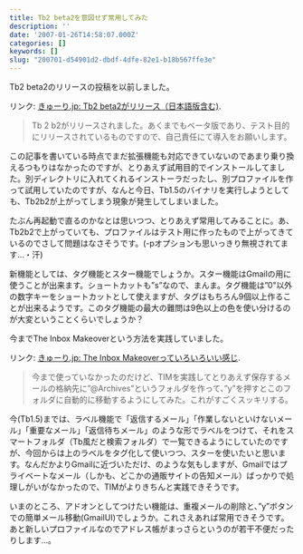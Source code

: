 ```yaml
---
title: Tb2 beta2を意図せず常用してみた
description: ''
date: '2007-01-26T14:58:07.000Z'
categories: []
keywords: []
slug: "200701-d54901d2-dbdf-4dfe-82e1-b18b567ffe3e"
---
```

Tb2 beta2のリリースの投稿を以前しました。

リンク: [きゅーり.jp: Tb2 beta2がリリース（日本語版含む)](http://blog.qli.jp/2007/01/tb2_beta2_96f6.html "きゅーり.jp: Tb2 beta2がリリース（日本語版含む)").

> Tb 2 b2がリリースされました。あくまでもベータ版であり、テスト目的にリリースされているものですので、自己責任にて導入をお願いします。

この記事を書いている時点でまだ拡張機能も対応できていないのであまり乗り換えるつもりはなかったのですが、とりあえず試用目的でインストールしてました。別ディレクトリに入れてくれるインストーラだったし、別プロファイルを作って試用していたのですが、なんと今日、Tb1.5のバイナリを実行しようとしても、Tb2b2が上がってしまう現象が発生してしまいました。

たぶん再起動で直るのかなとは思いつつ、とりあえず常用してみることに。あ、Tb2b2で上がっていても、プロファイルはテスト用に作ったもので上がってきているのでさして問題はなさそうです。(-pオプションも思いっきり無視されてます…・汗)

新機能としては、タグ機能とスター機能でしょうか。スター機能はGmailの用に使うことが出来ます。ショートカットも”s”なので、まんま。タグ機能は”0"以外の数字キーをショートカットとして使えますが、タグはもちろん9個以上作ることが出来るようです。このタグ機能の最大の難問は9色以上の色を使い分けるのが大変ということくらいでしょうか？

今までThe Inbox Makeoverという方法を実践していました。

リンク: [きゅーり.jp: The Inbox Makeoverっていろいろいい感じ](http://blog.qli.jp/2006/07/the_inbox_makeo_25e8.html "きゅーり.jp: The Inbox Makeoverっていろいろいい感じ").

> 今まで使っていなかったのだけど、TIMを実践してとりあえず保存するメールの格納先に”@Archives”というフォルダを作って、”y”を押すとこのフォルダに自動的に移動するようにしてみた。これがすごくスッキリする。

今(Tb1.5)までは、ラベル機能で「返信するメール」「作業しないといけないメール」「重要なメール」「返信待ちメール」のような形でラベルをつけて、それをスマートフォルダ（Tb風だと検索フォルダ）で一覧できるようにしていたのですが、今回からは上のラベルをタグ化して使いつつ、スターを使いたいと思います。なんだかよりGmailに近づいただけ、のような気もしますが、Gmailではプライベートなメール（しかも、どこかの通販サイトの告知メール）ばっかりで処理しがいがなかったので、TIMがよりきちんと実践できそうです。

いまのところ、アドオンとしてつけたい機能は、重複メールの削除と、”y”ボタンでの簡単メール移動(GmailUI)でしょうか。これさえあれば常用できそうです。あと新しいプロファイルなのでアドレス帳がまっさらというのが若干不便だったりします…。